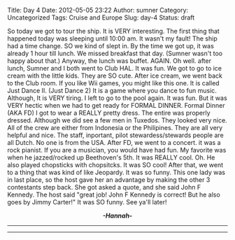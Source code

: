 Title: Day 4
Date: 2012-05-05 23:22
Author: sumner
Category: Uncategorized
Tags: Cruise and Europe
Slug: day-4
Status: draft

So today we got to tour the ship. It is VERY interesting. The first
thing that happened today was sleeping until 10:00 am. It wasn't my
fault! The ship had a time change. SO we kind of slept in. By the time
we got up, it was already 1 hour till lunch. We missed breakfast that
day. (Sumner wasn't too happy about that.) Anyway, the lunch was buffet.
AGAIN. Oh well. after lunch, Sumner and I both went to Club HAL. It was
fun. We got to go to ice cream with the little kids. They are SO cute.
After ice cream, we went back to the Club room. If you like Wii games,
you might like this one. It is called Just Dance II. (Just Dance 2) It
is a game where you dance to fun music. Although, It is VERY tiring. I
left to go to the pool again. It was fun. But it was VERY hectic when we
had to get ready for FORMAL DINNER. Formal Dinner (AKA FD) I got to wear
a REALLY pretty dress. The entire was properly dressed. Although we did
see a few men in Tuxedos. They looked very nice. All of the crew are
either from Indonesia or the Philipines. They are all very helpful and
nice. The staff, inportant, pilot stewardess/stewards people are all
Dutch. No one is from the USA. After FD, we went to a concert. it was a
rock pianist. If you are a musician, you would have had fun. My favorite
was when he jazzed/rocked up Beethoven's 5th. It was REALLY cool. Oh. He
also played chopsticks with chopsitcks. It was SO cool! After that, we
went to a thing that was kind of like Jeopardy. It was so funny. This
one lady was in last place, so the host gave her an advantage by making
the other 3 contestants step back. She got asked a quote, and she said
John F Kennedy. The host said "great job! John F Kennedy is correct! But
he also goes by Jimmy Carter!" It was SO funny. See ya'll later!

  

<div align="CENTER">

***-Hannah-***

</div>

***  
***
